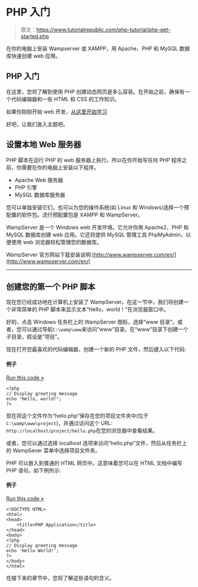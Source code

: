 # PHP 入门

> 原文：<https://www.tutorialrepublic.com/php-tutorial/php-get-started.php>

在你的电脑上安装 Wampserver 或 XAMPP，用 Apache、PHP 和 MySQL 数据库快速创建 web 应用。

## PHP 入门

在这里，您将了解到使用 PHP 创建动态网页是多么容易。在开始之前，确保有一个代码编辑器和一些 HTML 和 CSS 的工作知识。

如果你刚刚开始 web 开发，[从这里开始学习](/html-tutorial/)

好吧，让我们直入主题吧。

## 设置本地 Web 服务器

PHP 脚本在运行 PHP 的 web 服务器上执行。所以在你开始写任何 PHP 程序之前，你需要在你的电脑上安装以下程序。

*   Apache Web 服务器
*   PHP 引擎
*   MySQL 数据库服务器

您可以单独安装它们，也可以为您的操作系统(如 Linux 和 Windows)选择一个预配置的软件包。流行预配置包是 XAMPP 和 WampServer。

WampServer 是一个 Windows web 开发环境。它允许你用 Apache2、PHP 和 MySQL 数据库创建 web 应用。它还将提供 MySQL 管理工具 PhpMyAdmin，以便使用 web 浏览器轻松管理您的数据库。

WampServer 官方网站下载安装说明:[http://www.wampserver.com/en/](http://www.wampserver.com/en/)

* * *

## 创建您的第一个 PHP 脚本

现在您已经成功地在计算机上安装了 WampServer。在这一节中，我们将创建一个非常简单的 PHP 脚本来显示文本“Hello，world！”在浏览器窗口中。

好的，点击 Windows 任务栏上的 WampServer 图标，选择“www 目录”。或者，您可以通过导航`C:\wamp\www`来访问“www”目录。在“www”目录下创建一个子目录，假设是“项目”。

现在打开您最喜欢的代码编辑器，创建一个新的 PHP 文件，然后键入以下代码:

#### 例子

[Run this code »](../codelab.php?topic=php&file=hello-world-application "Run this code to view the output")

```
<?php
// Display greeting message
echo "Hello, world!";
?>
```

现在将这个文件作为“hello.php”保存在您的项目文件夹中(位于`C:\wamp\www\project`)，并通过访问这个 URL: `http://localhost/project/hello.php`在您的浏览器中查看结果。

或者，您可以通过选择 localhost 选项来访问“hello.php”文件，然后从任务栏上的 WampSever 菜单中选择项目文件夹。

PHP 可以嵌入到普通的 HTML 网页中。这意味着您可以在 HTML 文档中编写 PHP 语句，如下例所示:

#### 例子

[Run this code »](../codelab.php?topic=php&file=simple-document "Run this code to view the output")

```
<!DOCTYPE HTML>
<html>
<head>
    <title>PHP Application</title>
</head>
<body>
<?php
// Display greeting message
echo 'Hello World!';
?>
</body>
</html>
```

在接下来的章节中，您将了解这些语句的含义。